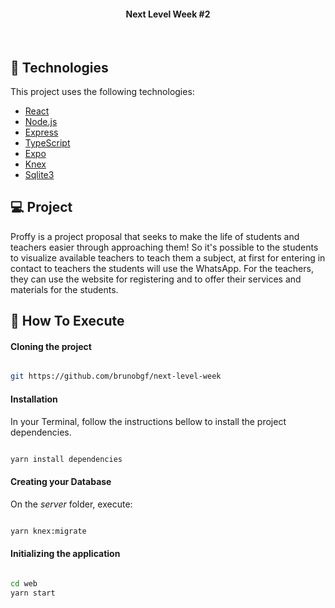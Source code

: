 
<h4 align="center">
  Next Level Week #2
</h4>

<br>

## :rocket: Technologies

This project uses the following technologies:

- [React](https://reactjs.org)
- [Node.js](https://nodejs.org/en/)
- [Express](https://expressjs.com/pt-br/)
- [TypeScript](https://www.typescriptlang.org/)
- [Expo](https://expo.io/)
- [Knex](http://knexjs.org/)
- [Sqlite3](https://www.sqlite.org/index.html)

## 💻 Project

Proffy is a project proposal that seeks to make the life of students and teachers easier through approaching them!
So it's possible to the students to visualize available teachers  to teach them a subject, at first for entering in contact to teachers the students will use the WhatsApp. For the teachers, they can use the website for registering and to offer their services and materials for the students. 

## 🔖 How To Execute

#### Cloning the project
```sh

git https://github.com/brunobgf/next-level-week

```
#### Installation 
In your Terminal, follow the instructions bellow to install the project dependencies. 
```sh

yarn install dependencies

```

#### Creating your Database
On the *server* folder, execute: 
```sh

yarn knex:migrate

```
#### Initializing the application 
```sh

cd web
yarn start

```
